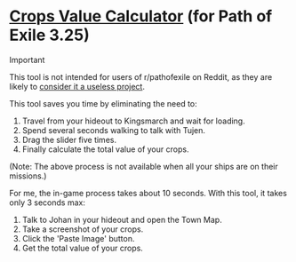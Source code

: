 # [Crops Value Calculator](https://changchiyou.github.io/crops-value-calculator/) (for Path of Exile 3.25)

> [!IMPORTANT]
> This tool is not intended for users of r/pathofexile on Reddit, as they are likely to [consider it a useless project](/images/Screenshot_2024-09-11-09-15-16-547_com.reddit.frontpage.png).

This tool saves you time by eliminating the need to:

1. Travel from your hideout to Kingsmarch and wait for loading.
2. Spend several seconds walking to talk with Tujen.
3. Drag the slider five times.
4. Finally calculate the total value of your crops.

(Note: The above process is not available when all your ships are on their missions.)

For me, the in-game process takes about 10 seconds. With this tool, it takes only 3 seconds max:

1. Talk to Johan in your hideout and open the Town Map.
2. Take a screenshot of your crops.
3. Click the 'Paste Image' button.
4. Get the total value of your crops.

